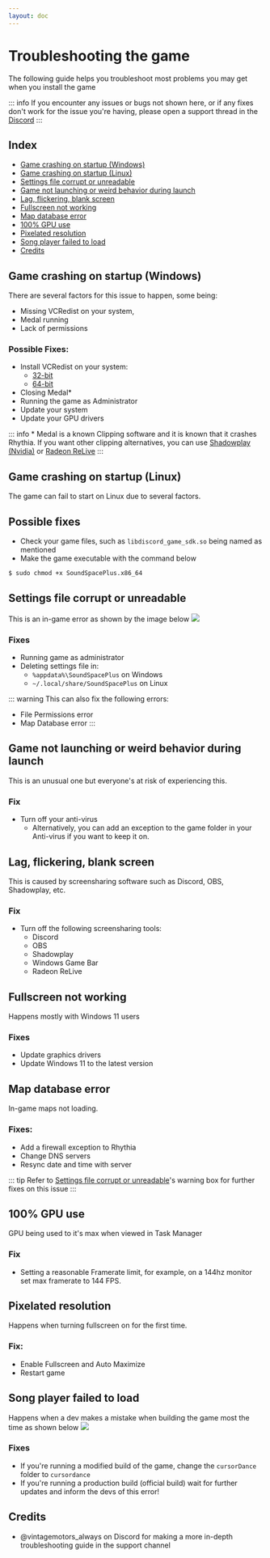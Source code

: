 ```yaml
---
layout: doc
---
```


# Troubleshooting the game

The following guide helps you troubleshoot most problems you may get when you install the game

::: info
If you encounter any issues or bugs not shown here, or if any fixes don't work for the issue you're having, please open a support thread in the [Discord](https://discord.gg/rhythia)
:::

## Index

- [Game crashing on startup (Windows)](#game-crashing-on-startup-windows)
- [Game crashing on startup (Linux)](#game-crashing-on-startup-linux)
- [Settings file corrupt or unreadable](#settings-file-corrupt-or-unreadable)
- [Game not launching or weird behavior during launch](#game-not-launching-or-weird-behavior-during-launch)
- [Lag, flickering, blank screen](#lag-flickering-blank-screen)
- [Fullscreen not working](#fullscreen-not-working)
- [Map database error](#map-database-error)
- [100% GPU use](#100-gpu-use)
- [Pixelated resolution](#pixelated-resolution)
- [Song player failed to load](#song-player-failed-to-load)
- [Credits](#credits)

## Game crashing on startup (Windows)
There are several factors for this issue to happen, some being:

- Missing VCRedist on your system,
- Medal running
- Lack of permissions

### Possible Fixes:

- Install VCRedist on your system:
    - [32-bit](https://aka.ms/vs/17/release/vc_redist.x86.exe)
    - [64-bit](https://aka.ms/vs/17/release/vc_redist.x64.exe)
- Closing Medal\*
- Running the game as Administrator
- Update your system
- Update your GPU drivers

::: info
\* Medal is a known Clipping software and it is known that it crashes Rhythia. If you want other clipping alternatives, you can use [Shadowplay (Nvidia)](https://www.nvidia.com/en-us/geforce/geforce-experience/) or [Radeon ReLive](https://www.amd.com/en/support/kb/faq/relive-install)
:::

## Game crashing on startup (Linux)
The game can fail to start on Linux due to several factors.

## Possible fixes
- Check your game files, such as `libdiscord_game_sdk.so` being named as mentioned
- Make the game executable with the command below
```sh
$ sudo chmod +x SoundSpacePlus.x86_64
```

## Settings file corrupt or unreadable
This is an in-game error as shown by the image below
![](/src/trouble/setts.png)

### Fixes
- Running game as administrator
- Deleting settings file in:
    - `%appdata%\SoundSpacePlus` on Windows
    - `~/.local/share/SoundSpacePlus` on Linux

::: warning
This can also fix the following errors:
- File Permissions error
- Map Database error
:::

## Game not launching or weird behavior during launch
This is an unusual one but everyone's at risk of experiencing this.

### Fix
- Turn off your anti-virus
    - Alternatively, you can add an exception to the game folder in your Anti-virus if you want to keep it on.

## Lag, flickering, blank screen
This is caused by screensharing software such as Discord, OBS, Shadowplay, etc.

### Fix
- Turn off the following screensharing tools:
    - Discord
    - OBS
    - Shadowplay
    - Windows Game Bar
    - Radeon ReLive

## Fullscreen not working
Happens mostly with Windows 11 users

### Fixes
- Update graphics drivers
- Update Windows 11 to the latest version

## Map database error
In-game maps not loading.

### Fixes:
- Add a firewall exception to Rhythia
- Change DNS servers
- Resync date and time with server

::: tip
Refer to [Settings file corrupt or unreadable](#settings-file-corrupt-or-unreadable)'s warning box for further fixes on this issue
:::

## 100% GPU use
GPU being used to it's max when viewed in Task Manager

### Fix
- Setting a reasonable Framerate limit, for example, on a 144hz monitor set max framerate to 144 FPS.

## Pixelated resolution
Happens when turning fullscreen on for the first time.

### Fix:
- Enable Fullscreen and Auto Maximize
- Restart game

## Song player failed to load
Happens when a dev makes a mistake when building the game most the time as shown below
![](/src/trouble/song.png)

### Fixes

- If you're running a modified build of the game, change the `cursorDance` folder to `cursordance`
- If you're running a production build (official build) wait for further updates and inform the devs of this error!

## Credits

- @vintagemotors_always on Discord for making a more in-depth troubleshooting guide in the support channel
